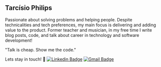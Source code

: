 ## Tarcísio Philips

Passionate about solving problems and helping people. Despite technicalities and tech preferences, my main focus is delivering and adding value to the product.
Former teacher and musician, in my free time I write blog posts, code, and talk about career in technology and software development!

"Talk is cheap. Show me the code."

Lets stay in touch! 👊
[![Linkedin Badge](https://img.shields.io/badge/-Linkedin-blue?style=flat-square&logo=Linkedin&logoColor=white&link=https://www.linkedin.com/in/tarcisiophilips/)](https://www.linkedin.com/in/tarcisiophilips/)
[![Gmail Badge](https://img.shields.io/badge/-Gmail-c14438?style=flat-square&logo=Gmail&logoColor=white&link=mailto:tarcisiogabriel.philipss@gmail.com)](mailto:tarcisiogabriel.philipss@gmail.com)
